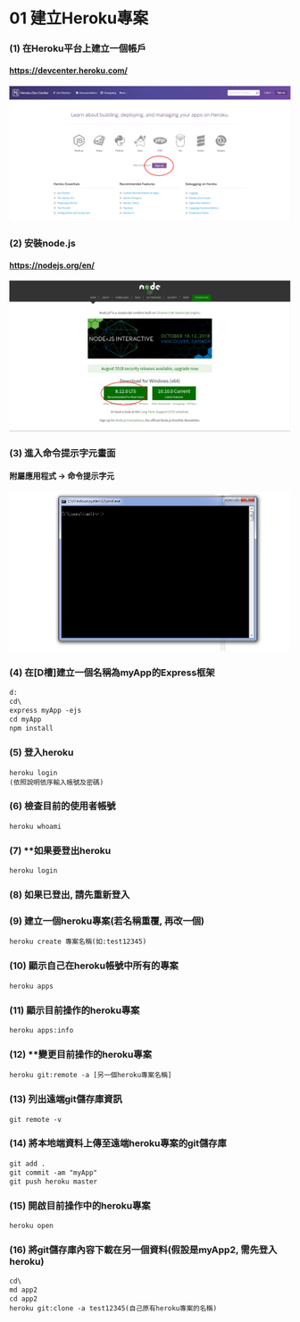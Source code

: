 # 01 建立Heroku專案



### (1) 在Heroku平台上建立一個帳戶

#### https://devcenter.heroku.com/
![GitHub Logo](/imgs/1-1.jpg)


### (2) 安裝node.js

#### https://nodejs.org/en/
![GitHub Logo](/imgs/1-2.jpg)


### (3) 進入命令提示字元畫面

#### 附屬應用程式 -> 命令提示字元
![GitHub Logo](/imgs/1-3.jpg)


### (4) 在[D槽]建立一個名稱為myApp的Express框架
```
d:
cd\
express myApp -ejs
cd myApp
npm install
```


### (5) 登入heroku
```
heroku login
(依照說明依序輸入帳號及密碼)
```


### (6) 檢查目前的使用者帳號
```
heroku whoami
```


### (7) **如果要登出heroku
```
heroku login
```


### (8) 如果已登出, 請先重新登入


### (9) 建立一個heroku專案(若名稱重覆, 再改一個)
```
heroku create 專案名稱(如:test12345)
```


### (10) 顯示自己在heroku帳號中所有的專案
```
heroku apps
```


### (11) 顯示目前操作的heroku專案
```
heroku apps:info
```


### (12) **變更目前操作的heroku專案
```
heroku git:remote -a [另一個heroku專案名稱]
```


### (13) 列出遠端git儲存庫資訊
```
git remote -v
```


### (14) 將本地端資料上傳至遠端heroku專案的git儲存庫
```
git add .
git commit -am "myApp"
git push heroku master
```


### (15) 開啟目前操作中的heroku專案
```
heroku open
```


### (16) 將git儲存庫內容下載在另一個資料(假設是myApp2, 需先登入heroku)
```
cd\
md app2
cd app2
heroku git:clone -a test12345(自己原有heroku專案的名稱)
```
